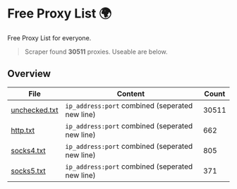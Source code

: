 
# Free Proxy List 🌍

Free Proxy List for everyone.
> Scraper found **30511** proxies. Useable are below.

## Overview

|File|Content|Count|
|----|-------|-----|
|[unchecked.txt](https://raw.githubusercontent.com/yemixzy/proxy-list/main/proxies/unchecked.txt)|`ip_address:port` combined (seperated new line)|30511|
|[http.txt](https://raw.githubusercontent.com/yemixzy/proxy-list/main/proxies/http.txt)|`ip_address:port` combined (seperated new line)|662|
|[socks4.txt](https://raw.githubusercontent.com/yemixzy/proxy-list/main/proxies/socks4.txt)|`ip_address:port` combined (seperated new line)|805|
|[socks5.txt](https://raw.githubusercontent.com/yemixzy/proxy-list/main/proxies/socks5.txt)|`ip_address:port` combined (seperated new line)|371|

